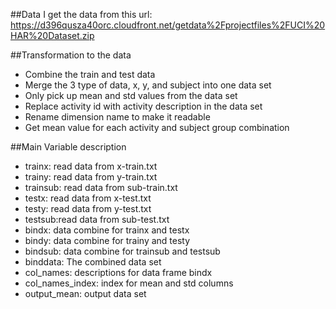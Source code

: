 ##Data
I get the data from this url: https://d396qusza40orc.cloudfront.net/getdata%2Fprojectfiles%2FUCI%20HAR%20Dataset.zip 

##Transformation to the data
* Combine the train and test data
* Merge the 3 type of data, x, y, and subject into one data set
* Only pick up mean and std values from the data set
* Replace activity id with activity description in the data set
* Rename dimension name to make it readable
* Get mean value for each activity and subject group combination

##Main Variable description
* trainx: read data from x-train.txt
* trainy: read data from y-train.txt
* trainsub: read data from sub-train.txt
* testx: read data from x-test.txt
* testy: read data from y-test.txt
* testsub:read data from sub-test.txt
* bindx: data combine for trainx and testx
* bindy: data combine for trainy and testy
* bindsub: data combine for trainsub and testsub
* binddata: The combined data set
* col_names: descriptions for data frame bindx
* col_names_index: index for mean and std columns
* output_mean: output data set

